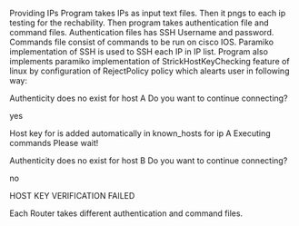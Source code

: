 Providing IPs 
Program takes IPs as input text files.
Then it pngs to each ip testing for the rechability.
Then program takes authentication file and command files.
Authentication files has SSH Username and password.
Commands file consist of commands to be run on cisco IOS.
Paramiko implementation of SSH is used to SSH each IP in IP list.
Program also implements paramiko implementation of StrickHostKeyChecking feature of linux by configuration of RejectPolicy policy which alearts user in following way:

Authenticity does no exist for host A Do you want to continue connecting?

yes

Host key for is added automatically in known_hosts for ip A Executing commands Please wait!

Authenticity does no exist for host B Do you want to continue connecting?

no

HOST KEY VERIFICATION FAILED

Each Router takes different authentication and command files.
